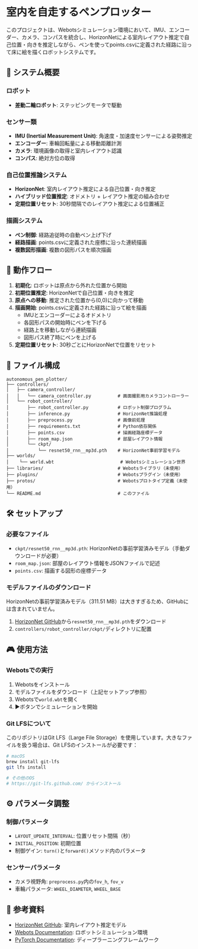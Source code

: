 # 室内を自走するペンプロッター

このプロジェクトは、Webotsシミュレーション環境において、IMU、エンコーダー、カメラ、コンパスを統合し、HorizonNetによる室内レイアウト推定で自己位置・向きを推定しながら、ペンを使ってpoints.csvに定義された経路に沿って床に絵を描くロボットシステムです。

## 🎯 システム概要

### ロボット
- **差動二輪ロボット**: ステッピングモータで駆動

### センサー類
- **IMU (Inertial Measurement Unit)**: 角速度・加速度センサーによる姿勢推定
- **エンコーダー**: 車輪回転量による移動距離計測
- **カメラ**: 環境画像の取得と室内レイアウト認識
- **コンパス**: 絶対方位の取得

### 自己位置推論システム
- **HorizonNet**: 室内レイアウト推定による自己位置・向き推定
- **ハイブリッド位置推定**: オドメトリ + レイアウト推定の組み合わせ
- **定期位置リセット**: 30秒間隔でのレイアウト推定による位置補正

### 描画システム
- **ペン制御**: 経路追従時の自動ペン上げ下げ
- **経路描画**: points.csvに定義された座標に沿った連続描画
- **複数図形描画**: 複数の図形パスを順次描画

## 🚀 動作フロー

1. **初期化**: ロボットは原点から外れた位置から開始
2. **初期位置推定**: HorizonNetで自己位置・向きを推定
3. **原点への移動**: 推定された位置から(0,0)に向かって移動
4. **描画開始**: points.csvに定義された経路に沿って絵を描画
   - IMUとエンコーダーによるオドメトリ
   - 各図形パスの開始時にペンを下げる
   - 経路上を移動しながら連続描画
   - 図形パス終了時にペンを上げる
5. **定期位置リセット**: 30秒ごとにHorizonNetで位置をリセット

## 📁 ファイル構成

```
autonomous_pen_plotter/
├── controllers/
│   ├── camera_controller/
│   │   └── camera_controller.py          # 画面撮影用カメラコントローラー
│   └── robot_controller/
│       ├── robot_controller.py           # ロボット制御プログラム
│       ├── inference.py                  # HorizonNet推論処理
│       ├── preprocess.py                 # 画像前処理
│       ├── requirements.txt              # Python依存関係
│       ├── points.csv                    # 描画経路座標データ
│       ├── room_map.json                 # 部屋レイアウト情報
│       └── ckpt/
│           └── resnet50_rnn__mp3d.pth    # HorizonNet事前学習モデル
├── worlds/
│    └── world.wbt                         # Webotsシミュレーション世界
├── libraries/                            # Webotsライブラリ（未使用）
├── plugins/                              # Webotsプラグイン（未使用）
├── protos/                               # Webotsプロトタイプ定義（未使用）
└── README.md                             # このファイル

```

## 🛠️ セットアップ

### 必要なファイル

- `ckpt/resnet50_rnn__mp3d.pth`: HorizonNetの事前学習済みモデル（手動ダウンロードが必要）
- `room_map.json`: 部屋のレイアウト情報をJSONファイルで記述
- `points.csv`: 描画する図形の座標データ

### モデルファイルのダウンロード

HorizonNetの事前学習済みモデル（311.51 MB）は大きすぎるため、GitHubには含まれていません。

1. [HorizonNet GitHub](https://github.com/sunset1995/HorizonNet)から`resnet50_rnn__mp3d.pth`をダウンロード
2. `controllers/robot_controller/ckpt/`ディレクトリに配置

## 🎮 使用方法

### Webotsでの実行

1. Webotsをインストール
2. モデルファイルをダウンロード（上記セットアップ参照）
3. Webotsで`world.wbt`を開く
4. ▶︎ボタンでシミュレーションを開始

### Git LFSについて

このリポジトリはGit LFS（Large File Storage）を使用しています。大きなファイルを扱う場合は、Git LFSのインストールが必要です：

```bash
# macOS
brew install git-lfs
git lfs install

# その他のOS
# https://git-lfs.github.com/ からインストール
```

## ⚙️ パラメータ調整

### 制御パラメータ
- `LAYOUT_UPDATE_INTERVAL`: 位置リセット間隔（秒）
- `INITIAL_POSITION`: 初期位置
- 制御ゲイン: `turn()`と`forward()`メソッド内のパラメータ

### センサーパラメータ
- カメラ視野角: `preprocess.py`内の`fov_h`, `fov_v`
- 車輪パラメータ: `WHEEL_DIAMETER`, `WHEEL_BASE`

## 🔗 参考資料

- [HorizonNet GitHub](https://github.com/sunset1995/HorizonNet): 室内レイアウト推定モデル
- [Webots Documentation](https://cyberbotics.com/doc/): ロボットシミュレーション環境
- [PyTorch Documentation](https://pytorch.org/docs/): ディープラーニングフレームワーク